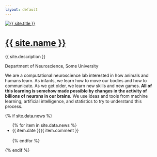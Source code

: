 ```yaml
---
layout: default
---
```


<a href="{{ site.baseurl }}/" class="site-avatar"><img src="{{ site.baseurl }}{{ site.avatar }}" alt="{{ site.title }}" /></a>

<div class="site-info">
  <h1 class="site-name rainbow-blue tracking-tighter"><a href="{{ site.baseurl }}/">{{ site.name }}</a></h1>
  <p class="site-description">{{ site.description }}</p> 
  <p class="site-department rainbow-blue tracking-tighter">Department of Neuroscience, Some University</p>
</div>

We are a computational neuroscience lab interested in how animals and humans learn. As infants, we learn how to move our bodies and how to communicate. As we get older, we learn new skills and new games. __All of this learning is somehow made possible by changes in the activity of billions of neurons in our brains.__ We use ideas and tools from machine learning, artificial intelligence, and statistics to try to understand this process.

{% if site.data.news %}
<div class="resume-item" style="clear: both;">
	<ul class="news-items">
	{% for item in site.data.news %}
	  <li class="news-item">
	    <span class="news-date">{{ item.date }}</span><span class="news-comment">{{ item.comment }}</span>
	  </li><br>
	{% endfor %}
	</ul>
</div>
{% endif %}
